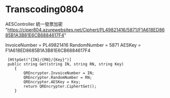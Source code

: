 # Transcoding0804
AESController 統一發票加密
"https://ciper804.azurewebsites.net/Ciphert/PL49821416/5871/F1A618ED8685B1A3B81E6CB6884617F4"

InvoiceNumber = PL49821416
RandomNumber = 5871
AESKey = F1A618ED8685B1A3B81E6CB6884617F4

     [HttpGet("{IN}/{RN}/{Key}")]
     public string Get(string IN, string RN, string Key)
        {
            QREncrypter.InvoiceNumber = IN;
            QREncrypter.RandomNumber = RN;
            QREncrypter.AESKey = Key;
            return QREncrypter.CiphertGet();
        }
